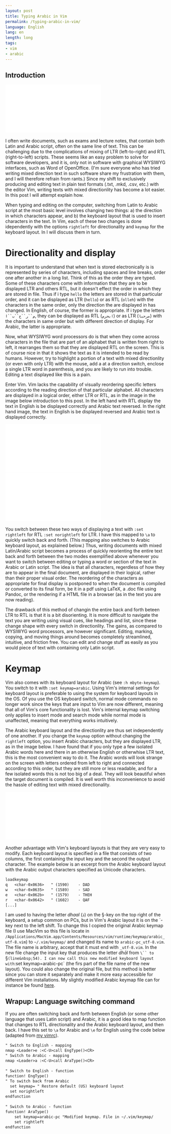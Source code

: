 ```yaml
---
layout: post
title: Typing Arabic in Vim 
permalink: /typing-arabic-in-vim/
language: English
lang: en
length: long
tags:
- vim
- arabic
---
```


## Introduction

![LTR display in Vim](/images/2017-06-22/rtl.pdf)

[//]: # ( > from left to right )  
[//]: # ( > Hello! )  
[//]: # ( > من اليسار إلى اليمين )
[//]: # ( > مرحبا! )


I often write documents, such as exams and lecture notes, that contain both Latin and Arabic script, often on the same line of text. This can be challenging due to the complications of mixing of LTR (left-to-right) and RTL (right-to-left) scripts. These seems like an easy problem to solve for software developers, and it is, only not in software with graphical WYSIWYG interfaces, such as Word of OpenOffice. (I'm sure everyone who has tried writing mixed direction text in such software share my frustration with them, and I will therefore refrain from rants.) Since my shift to exclusively producing and editing text in plain text formats (.txt, .mkd, .csv, etc.) with the editor Vim, writing texts with mixed directionlity has become a lot easier. In this post I will attempt explain how. 

When typing and editing on the computer, switching from Latin to Arabic script at the most basic level involves changing two things: a)&nbsp;the direction in which characters appear, and b)&nbsp;the keyboard layout that is used to insert characters in the text. In Vim, each of these two changes is done idependently with the options `rightleft` for directionality and `keymap` for the keyboard layout. In I will discuss them in turn.


# Directionality and display

It is important to understand that when text is stored electronically is is represented by series of characters, including spaces and line breaks, order one after another in a long list. Think of this as the order they are typed. Some of these characters come with information that they are to be displayed LTR and others RTL, but it doesn't effect the order in which they are stored in file. Thus if i type `hello` the letters are stored in that particular order, and it can be displayed as LTR (`hello`) or as RTL (`olleh`) with the characters in the same order, only the direction the are displayed in has changed. In English, of course, the former is appropriate. If i type the letters `م``ر``ح``ب``ا`, they can be displayed as RTL (`ابحرم`) or as LTR (`مرحبا`) with the characters in same order but with different direction of display. For Arabic, the latter is appropriate.

Now, what WYSIWYG word processors do is that when they come across characters in the file that are part of an alphabet that is written from right to left, it rearranges them so that they are displayed RTL on the screen. This is of course nice in that it shows the text as it is intended to be read by humans. However, try to highlight a portion of a text with mixed directionlity (or even with only LTR) with the mouse, add a at a direction switch, enclose a single LTR word in parenthesis, and you are likely to run into trouble. Editing a text displayed like this is a pain.

Enter Vim. Vim lacks the capability of visually reordering specific letters according to the reading direction of that particular alphabet. All characters are displayed in a logical order, either LTR or RTL, as in the image in the image below introduction to this post. In the left hand with RTL display the text in English is be displayed correctly and Arabic text reversed. In the right hand image, the text in English is be displayed reversed and Arabic text is displayed correctly.

![RTL display](/images/2017-06-22/ltr.pdf)&nbsp;![LTR display](/images/2017-06-22/rtl.pdf)

You switch between these two ways of displaying a text with `:set rightleft` for RTL `:set norightleft` for LTR. I have this mapped to `\a` to quickly switch back and forth. (This mapping also switches to Arabic keyboard layout, as explained below.) Thus, writing documents with mixed Latin/Arabic script becomes a process of quickly reorienting the entire text back and forth between the two modes exemplified above whenever you want to switch between editing or typing a word or section of the text in Arabic or Latin script. The idea is that all characters, regerdless of how they are to appear in the final document, are displayed in their logical, rather than their proper visual order. The reordering of the characters as appropriate for final display is postponed to when the document is compiled or converted to its final form, be it in a pdf using LaTeX, a .doc file using Pandoc, or the rendering if a HTML file in a browser (as in the text you are now reading).

The drawback of this method of changin the entire back and forth beteen LTR to RTL is that it is a bit disorienting. It is more difficult to navigate the text you are writing using visual cues, like headings and list, since these change shape with every switch in directionlity. The gains, as compared to WYSIWYG word processors, are however significant. Editing, marking, copying, and moving things around becomes completely streamlined, intuitive, and friction free. You can edit and change stuff as easily as you would piece of text with containing only Latin script.

# Keymap

Vim also comes with its keyboard layout for Arabic (see `:h mbyte-keymap`). You switch to it with `:set keymap=arabic`. Using Vim's internal settings for keyboard layout is preferable to using the system for keyboard layouts in the OS. Of you use the OS keyboard switch, normal mode commands no longer work since the keys that are input to Vim are now different, meaning that all of Vim's core functionality is lost. Vim's internal keymap switching only applies to insert mode and search mode while normal mode is unaffected, meaning that everything works intuitively.

The Arabic keyboard layout and the directionlity are thus set independently of one another. If you change the `keymap` option  without changing the `rightleft` option, you insert Arabic characters, but they are displayed LTR, as in the image below. I have found that if you only type a few isolated Arabic words here and there in an otherwise English or otherwhise LTR text, this is the most convenient way to do it. The Arabic words will look strange on the screen with letters ordered from left to right and connected according to this order, but they are still more or less readable, and for a few isolated words this is not too big of a deal. They will look beautiful when the target document is compiled. It is well worth this inconvenience to avoid the hassle of editing text with mixed directionality.

![Arabic words in a LTR text.](/images/2017-06-22/arabic-in-ltr.pdf)

[//]: # (
The common word for 'hello' in Arabic is مرحبا.
This word can be used in both formal and informal
contexts. A less formal greeting is سلام, and a
more formal greeting is السلام عليكم.
)

Another advantage with Vim's keyboard layouts is that they are very easy to modify. Each keyboard layout is specified in a file that consists of two columns, the first containing the input key and the second the output character. The example below is an excerpt from the Arabic keyboard layout with the Arabic output characters specified as Unicode characters.

``` vim
loadkeymap
q	<char-0x0636>	" (1590)	- DAD
w	<char-0x0635>	" (1589)	- SAD
e	<char-0x062b>	" (1579)	- THEH
r	<char-0x0642>	" (1602)	- QAF
[...]
```

I am used to having the letter *dhaal*&nbsp;(ذ) on the §-key on the top right of the keyboard, a setup common on PCs, but in Vim's Arabic layout it is on the \`-key next to the left shift. To change this I copied the original Arabic keymap file (I&nbsp;use MacVim so this file is locate in `/Applications/MacVim.app/Contents/Resources/vim/runtime/keymap/arabic_utf-8.vim`) to `~/.vim/keymap/` and changed its name to `arabic-pc_utf-8.vim`. The file name is arbitrary, accept that it must end with `_utf-8.vim`. In the new file change the input key that produces the letter *dhāl* from `\`` to `§` (line&nbsp;54). I can now call this new modified keyboard layout with `:set keymap=arabic-pc` (the firs part of the file name of the new layout). You could also change the original file, but this method is better since you can store it separately and make it more easy accessible for different Vim installations. My slightly modified Arabic keymap file can for instance be found [here](https://github.com/andreasmhallberg/dotfiles).


## Wrapup: Language switching command

If you are often switching back and forth between English (or some other language that uses Latin script) and Arabic, it is a good idea to map function that changes to RTL directionality and the Arabic keyboard layout, and then back. I have this set to `\a` for Arabic and `\e` for English using the code below (adapted from [my vimrc](https://github.com/andreasmhallberg/dotfiles/blob/master/.vimrc)).

``` vim
" Switch to English - mapping
nmap <Leader>e :<C-U>call EngType()<CR>
" Switch to Arabic - mapping
nmap <Leader>a :<C-U>call AraType()<CR>

" Switch to English - function
function! EngType()
" To switch back from Arabic
  set keymap= " Restore default (US) keyboard layout
  set norightleft
endfunction

" Switch to Arabic - function
function! AraType()
    set keymap=arabic-pc "Modified keymap. File in ~/.vim/keymap/
    set rightleft
endfunction
```
